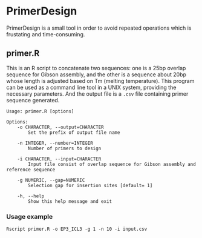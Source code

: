 # PrimerDesign
PrimerDesign is a small tool in order to avoid repeated operations which is frustating and time-consuming.
## primer.R
This is an R script to concatenate two sequences: one is a 25bp overlap sequence for Gibson assembly, and the other is a sequence about 20bp whose length is adjusted based on Tm (melting temperature). This program can be used as a command line tool in a UNIX system, providing the necessary parameters. And the output file is a `.csv` file containing primer sequence generated.

```shell
Usage: primer.R [options]

Options:
	-o CHARACTER, --output=CHARACTER
		Set the prefix of output file name

	-n INTEGER, --number=INTEGER
		Number of primers to design

	-i CHARACTER, --input=CHARACTER
		Input file consist of overlap sequence for Gibson assembly and reference sequence

	-g NUMERIC, --gap=NUMERIC
		Selection gap for insertion sites [default= 1]

	-h, --help
		Show this help message and exit
```

### Usage example

```shell
Rscript primer.R -o EP3_ICL3 -g 1 -n 10 -i input.csv
```

